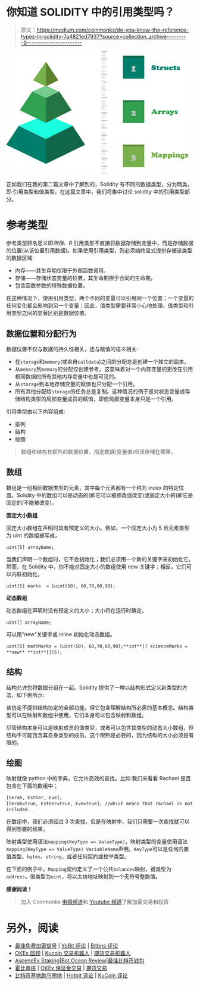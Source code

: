 # 你知道 SOLIDITY 中的引用类型吗？

> 原文：<https://medium.com/coinmonks/do-you-know-the-reference-types-in-solidity-7a4821ed7937?source=collection_archive---------9----------------------->

![](img/ea41c8d0ab60189b1dd7e2aa5ba97aa8.png)

正如我们在我的第二篇文章中了解到的，Solidity 有不同的数据类型，分为两类，即:引用类型和值类型。在这篇文章中，我们将集中讨论 solidity 中的引用类型部分。

# **参考类型**

参考类型顾名思义即*所指。R* 引用类型不直接将数据存储到变量中，而是存储数据的位置(从该位置引用数据)。如果使用引用类型，则必须始终显式提供存储该类型的数据区域:

*   内存——其生存期仅限于外部函数调用，
*   存储——存储状态变量的位置，其生命期限于合同的生命期，
*   包含函数参数的特殊数据位置。

在这种情况下，使用引用类型，两个不同的变量可以引用同一个位置；一个变量的任何变化都会影响到另一个变量；因此，值类型需要非常小心地处理。值类型和引用类型之间的显著区别是数据位置。

## 数据位置和分配行为

数据位置不仅与数据的持久性相关，还与赋值的语义相关:

*   在`storage`和`memory`(或来自`calldata`)之间的分配总是创建一个独立的副本。
*   从`memory`到`memory`的分配仅创建参考。这意味着对一个内存变量的更改在引用相同数据的所有其他内存变量中也是可见的。
*   从`storage`到本地存储变量的赋值也只分配一个引用。
*   所有其他分配给`storage`的任务总是复制。这种情况的例子是对状态变量或存储结构类型的局部变量成员的赋值，即使局部变量本身只是一个引用。

引用类型由以下内容组成:

*   排列
*   结构
*   绘图

> 数组和结构有额外的数据位置，指定数据(变量值)应该存储在哪里。

## **数组**

数组是一组相同数据类型的元素，其中每个元素都有一个称为 index 的特定位置。Solidity 中的数组可以是动态的(即它可以被修改或改变)或固定大小的(即它是固定的/不能被改变)。

**固定大小数组**

固定大小数组在声明时具有预定义的大小。例如，一个固定大小为 5 且元素类型为 uint 的数组被写成，

```
uint[5] arrayName;
```

当我们声明一个数组时，它不会初始化；我们必须用一个新的关键字来初始化它。然而，在 Solidity 中，你不能对固定大小的数组使用 new 关键字；相反，它们可以内联初始化。

```
uint[5] marks  = [uint(50), 60,70,80,90];
```

**动态数组**

动态数组在声明时没有预定义的大小；大小将在运行时确定。

```
uint[] arrayName;
```

可以用“new”关键字或 inline 初始化动态数组。

```
uint[5] mathMarks = [uint(50), 60,70,80,90];**int**[] scienceMarks = **new** **int**[](5);
```

## 结构

结构允许您将数据分组在一起。Solidity 提供了一种以结构形式定义新类型的方法，如下例所示:

该协定不提供结构协定的全部功能，但它包含理解结构所必需的基本概念。结构类型可以在映射和数组中使用，它们本身可以包含映射和数组。

尽管结构本身可以是映射成员的值类型，或者可以包含其类型的动态大小数组，但结构不可能包含其自身类型的成员。这个限制是必要的，因为结构的大小必须是有限的。

## 绘图

映射就像 python 中的字典，它允许高效的查找。比如:我们来看看 Rachael 是否包含在下面的数组中；

```
[Serah, Esther, Eve];
[Serah=true, Esther=true, Eve=true]; //which means that rachael is not included.
```

在数组中，我们必须经过 3 次查找，但是在映射中，我们只需要一次查找就可以得到想要的结果。

映射类型使用语法`mapping(KeyType => ValueType)`，映射类型的变量使用语法`mapping(KeyType => ValueType) VariableName`声明。`KeyType`可以是任何内置值类型、`bytes`、`string`，或者任何契约或枚举类型。

在下面的例子中，`Mapping`契约定义了一个公共`balances`映射，键类型为`address`，值类型为`uint`，将以太坊地址映射到一个无符号整数值。

**感谢阅读！**

> 加入 Coinmonks [电报频道](https://t.me/coincodecap)和 [Youtube 频道](https://www.youtube.com/c/coinmonks/videos)了解加密交易和投资

# 另外，阅读

*   [最佳免费加密信号](https://coincodecap.com/free-crypto-signals) | [YoBit 评论](/coinmonks/yobit-review-175464162c62) | [Bitbns 评论](/coinmonks/bitbns-review-38256a07e161)
*   [OKEx 回顾](/coinmonks/okex-review-6b369304110f) | [Kucoin 交易机器人](/coinmonks/kucoin-trading-bot-automate-your-trades-8cf0ca2138e0) | [期货交易机器人](/coinmonks/futures-trading-bots-5a282ccee3f5)
*   [AscendEx Staking](https://coincodecap.com/ascendex-staking)|[Bot Ocean Review](https://coincodecap.com/bot-ocean-review)|[最佳比特币钱包](https://coincodecap.com/bitcoin-wallets-india)
*   [霍比审核](https://coincodecap.com/huobi-review) | [OKEx 保证金交易](https://coincodecap.com/okex-margin-trading) | [期货交易](https://coincodecap.com/futures-trading)
*   [比特币基地跑马圈地](https://coincodecap.com/coinbase-staking) | [Hotbit 评论](/coinmonks/hotbit-review-cd5bec41dafb) | [KuCoin 评论](https://coincodecap.com/kucoin-review)